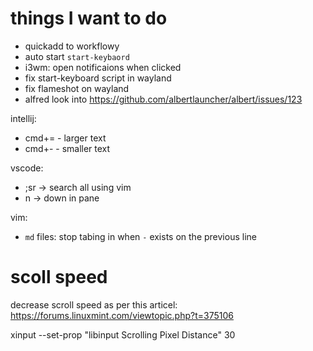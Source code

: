# things I want to do

- quickadd to workflowy
- auto start `start-keybaord`
- i3wm: open notificaions when clicked
- fix start-keyboard script in wayland
- fix flameshot on wayland
- alfred look into https://github.com/albertlauncher/albert/issues/123

intellij:
- cmd+= - larger text
- cmd+- - smaller text

vscode:
- ;sr -> search all using vim
- <ctrl>n -> down in pane

vim:
- `md` files: stop tabing in when `-` exists on the previous line


# scoll speed
decrease scroll speed as per this articel: https://forums.linuxmint.com/viewtopic.php?t=375106

xinput --set-prop <ID> "libinput Scrolling Pixel Distance" 30

